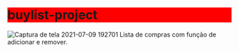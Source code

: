 # <h1 style='background-color:red;'>buylist-project</h1>
![Captura de tela 2021-07-09 192701](https://user-images.githubusercontent.com/86482525/125141533-b0053600-e0eb-11eb-94f3-c8570c9a66c4.png)
Lista de compras com função de adicionar e remover.
